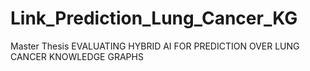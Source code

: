 # Link_Prediction_Lung_Cancer_KG
Master Thesis EVALUATING HYBRID AI FOR PREDICTION OVER LUNG CANCER KNOWLEDGE GRAPHS
